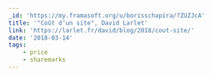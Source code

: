 ```yaml
---
_id: 'https://my.framasoft.org/u/borisschapira/?ZUZJcA'
title: '"Coût d’un site", David Larlet'
link: 'https://larlet.fr/david/blog/2018/cout-site/'
date: '2018-03-14'
tags:
    - price
    - sharemarks
---
```


<div class="markdown"><p></p></div>
